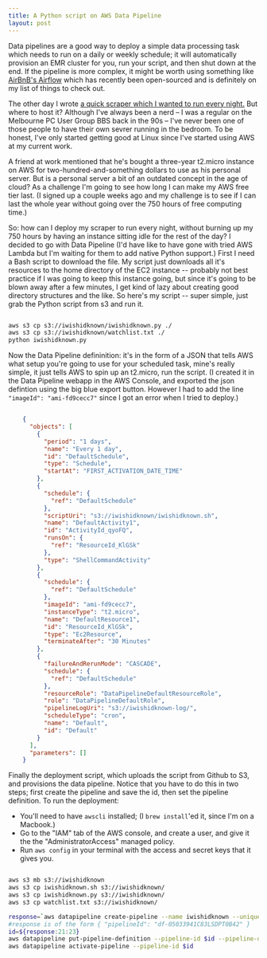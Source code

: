 ```yaml
---
title: A Python script on AWS Data Pipeline
layout: post
---
```

Data pipelines are a good way to deploy a simple data processing task which needs to run on a daily or weekly schedule; it will automatically provision an EMR cluster for you, run your script, and then shut down at the end. If the pipeline is more complex, it might be worth using something like [AirBnB's Airflow][2] which has recently been open-sourced and is definitely on my list of things to check out.

The other day I wrote [a quick scraper which I wanted to run every night.][1] But where to host it? Although I've always been a nerd – I was a regular on the Melbourne PC User Group BBS back in the 90s – I've never been one of those people to have their own sevrer running in the bedroom. To be honest, I've only started getting good at Linux since I've started using AWS at my current work.  

A friend at work mentioned that he's bought a three-year t2.micro instance on AWS for two-hundred-and-something dollars to use as his personal server. But is a personal server a bit of an outdated concept in the age of cloud? As a challenge I'm going to see how long I can make my AWS free tier last. (I signed up a couple weeks ago and my challenge is to see if I can last the whole year without going over the 750 hours of free computing time.)

So: how can I deploy my scraper to run every night, without burning up my 750 hours by having an instance sitting idle for the rest of the day? I decided to go with Data Pipeline (I'd have like to have gone with tried AWS Lambda but I'm waiting for them to add native Python support.) First I need a Bash script to download the file. My script just downloads all it's resources to the home directory of the EC2 instance -- probably not best practice if I was going to keep this instance going, but since it's going to be blown away after a few minutes, I get kind of lazy about creating good directory structures and the like. So here's my script -- super simple, just grab the Python script from s3 and run it.

```bash

aws s3 cp s3://iwishidknown/iwishidknown.py ./
aws s3 cp s3://iwishidknown/watchlist.txt ./
python iwishidknown.py
```

Now the Data Pipeline defininition: it's in the form of a JSON that tells AWS what setup you're going to use for your scheduled task, mine's really simple, it just tells AWS to spin up an t2.micro, run the script. (I created it in the Data Pipeline webapp in the AWS Console, and exported the json defintion using the big blue export button. However I had to add the line ``"imageId": "ami-fd9cecc7"`` since I got an error when I tried to deploy.)

```json

    {
      "objects": [
        {
          "period": "1 days",
          "name": "Every 1 day",
          "id": "DefaultSchedule",
          "type": "Schedule",
          "startAt": "FIRST_ACTIVATION_DATE_TIME"
        },
        {
          "schedule": {
            "ref": "DefaultSchedule"
          },
          "scriptUri": "s3://iwishidknown/iwishidknown.sh",
          "name": "DefaultActivity1",
          "id": "ActivityId_qyoFQ",
          "runsOn": {
            "ref": "ResourceId_KlGSk"
          },
          "type": "ShellCommandActivity"
        },
        {
          "schedule": {
            "ref": "DefaultSchedule"
          },
          "imageId": "ami-fd9cecc7",
          "instanceType": "t2.micro",
          "name": "DefaultResource1",
          "id": "ResourceId_KlGSk",
          "type": "Ec2Resource",
          "terminateAfter": "30 Minutes"
        },
        {
          "failureAndRerunMode": "CASCADE",
          "schedule": {
            "ref": "DefaultSchedule"
          },
          "resourceRole": "DataPipelineDefaultResourceRole",
          "role": "DataPipelineDefaultRole",
          "pipelineLogUri": "s3://iwishidknown-log/",
          "scheduleType": "cron",
          "name": "Default",
          "id": "Default"
        }
      ],
      "parameters": []
    }
```


Finally the deployment script, which uploads the script from Github to S3, and provisions the data pipeline. Notice that you have to do this in two steps; first create the pipeline and save the id, then set the pipeline definition. To run the deployment:

 * You'll need to have `awscli` installed; (I `brew install`'ed it, since I'm on a Macbook.)
 * Go to the "IAM" tab of the AWS console, and create a user, and give it the the "AdministratorAccess" managed policy.
 * Run `aws config` in your terminal with the access and secret keys that it gives you.

```bash

aws s3 mb s3://iwishidknown
aws s3 cp iwishidknown.sh s3://iwishidknown/
aws s3 cp iwishidknown.py s3://iwishidknown/
aws s3 cp watchlist.txt s3://iwishidknown/

response=`aws datapipeline create-pipeline --name iwishidknown --unique-id iwishidknown`
#response is of the form { "pipelineId": "df-05033941C83LSDPT0B42" }
id=${response:21:23}
aws datapipeline put-pipeline-definition --pipeline-id $id --pipeline-definition file://pipelinedef.json
aws datapipeline activate-pipeline --pipeline-id $id
```
[1]:https://github.com/themrmax/iwishidknown

[2]:http://nerds.airbnb.com/airflow/
